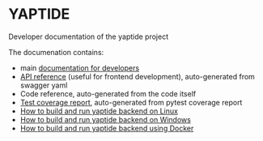 # YAPTIDE

Developer documentation of the yaptide project

The documenation contains:

  * main [documentation for developers](index.md)
  * [API reference](swagger.md) (useful for frontend development), auto-generated from swagger yaml
  * Code reference, auto-generated from the code itself
  * [Test coverage report](coverage.md), auto-generated from pytest coverage report
  * [How to build and run yaptide backend on Linux](for_linux_developers.md)
  * [How to build and run yaptide backend on Windows](for_windows_developers.md)
  * [How to build and run yaptide backend using Docker](using_docker.md)
